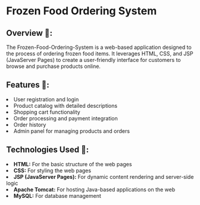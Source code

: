 <h1>Frozen Food Ordering System</h1>

<h2>Overview 📄:</h2>
The Frozen-Food-Ordering-System is a web-based application designed to the process of ordering frozen food items. It leverages HTML, CSS, and JSP (JavaServer Pages) to create a user-friendly interface for customers to browse and purchase products online.

<h2>Features 📝:</h2>
<li>User registration and login</li>
<li>Product catalog with detailed descriptions</li>
<li>Shopping cart functionality</li>
<li>Order processing and payment integration</li>
<li>Order history </li>
<li>Admin panel for managing products and orders</li>

<h2>Technologies Used 🤖:</h2>
<li><strong>HTML:</strong> For the basic structure of the web pages</li>
<li><strong>CSS:</strong> For styling the web pages</li>
<li><strong>JSP (JavaServer Pages):</strong> For dynamic content rendering and server-side logic</li>
<li><strong>Apache Tomcat:</strong> For hosting Java-based applications on the web</li>
<li><strong>MySQL:</strong> For database management</li>
